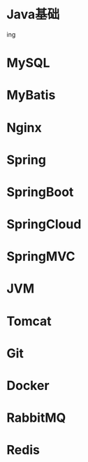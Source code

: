 # Java基础
ing 
# MySQL

# MyBatis

# Nginx

# Spring

# SpringBoot

# SpringCloud

# SpringMVC 

# JVM

# Tomcat

# Git

# Docker

# RabbitMQ

# Redis 